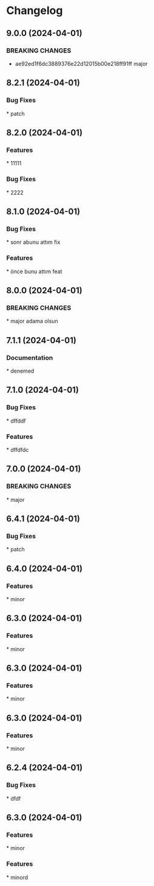 # Changelog

## 9.0.0 (2024-04-01)
### BREAKING CHANGES
* ae92ed1f6dc3889376e22d12015b00e218ff91ff major
## 8.2.1 (2024-04-01)
### Bug Fixes
[](commmit) * patch
## 8.2.0 (2024-04-01)
### Features
[](commmit) * 11111
### Bug Fixes
[](commmit) * 2222
## 8.1.0 (2024-04-01)
### Bug Fixes
[](commmit) * sonr abunu attım fix
### Features
[](commmit) * önce bunu attım feat
## 8.0.0 (2024-04-01)
### BREAKING CHANGES
[](commmit) * major adama olsun
## 7.1.1 (2024-04-01)
### Documentation
[](commmit) * denemed
## 7.1.0 (2024-04-01)
### Bug Fixes
[](commmit) * dffddf
### Features
[](commmit) * dffdfdc
## 7.0.0 (2024-04-01)
### BREAKING CHANGES
[](commmit) * major
## 6.4.1 (2024-04-01)
### Bug Fixes
[](commmit) * patch
## 6.4.0 (2024-04-01)
### Features
[](commmit) * minor
## 6.3.0 (2024-04-01)
### Features
[](commmit) * minor
## 6.3.0 (2024-04-01)
### Features
[](commmit) * minor
## 6.3.0 (2024-04-01)
### Features
[](commmit) * minor
## 6.2.4 (2024-04-01)
### Bug Fixes
[](commmit) * dfdf
## 6.3.0 (2024-04-01)
### Features
[](commmit) * minor
### Features
[](commmit) * minord
